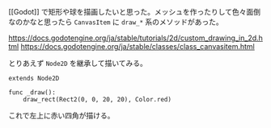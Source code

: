 [[Godot]] で矩形や球を描画したいと思った。メッシュを作ったりして色々面倒なのかなと思ったら `CanvasItem` に `draw_*` 系のメソッドがあった。

https://docs.godotengine.org/ja/stable/tutorials/2d/custom_drawing_in_2d.html
https://docs.godotengine.org/ja/stable/classes/class_canvasitem.html

とりあえず `Node2D` を継承して描いてみる。

```godot
extends Node2D

func _draw():
    draw_rect(Rect2(0, 0, 20, 20), Color.red)
```

これで左上に赤い四角が描ける。
